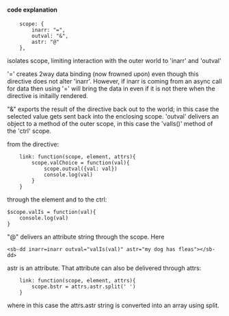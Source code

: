#### code explanation

        scope: {
            inarr: "=",
            outval: "&",
            astr: "@"
        },
isolates scope, limiting interaction with the outer world to 'inarr' and 'outval' 

'=' creates 2way data binding (now frowned upon) even though this directive does not alter 'inarr'. However, if inarr is coming from an async call for data then using '=' will bring the data in even if it is not there when the directive is initailly rendered. 

"&" exports the result of the directive back out to the world; in this case the selected value gets sent back into the enclosing scope. 'outval' delivers an object to a method of the outer scope, in this case the 'valIs()' method of the 'ctrl' scope.

from the directive:

        link: function(scope, element, attrs){
            scope.valChoice = function(val){
                scope.outval({val: val})
                console.log(val)
            }
        }
through the element and to the ctrl:

    $scope.valIs = function(val){
        console.log(val)
    }

"@" delivers an attribute string through the scope. Here 

    <sb-dd inarr=inarr outval="valIs(val)" astr="my dog has fleas"></sb-dd>

astr is an attribute. That attribute can also be delivered through attrs:

        link: function(scope, element, attrs){
            scope.bstr = attrs.astr.split(' ')
        }

where in this case the attrs.astr string is converted into an array using split.       